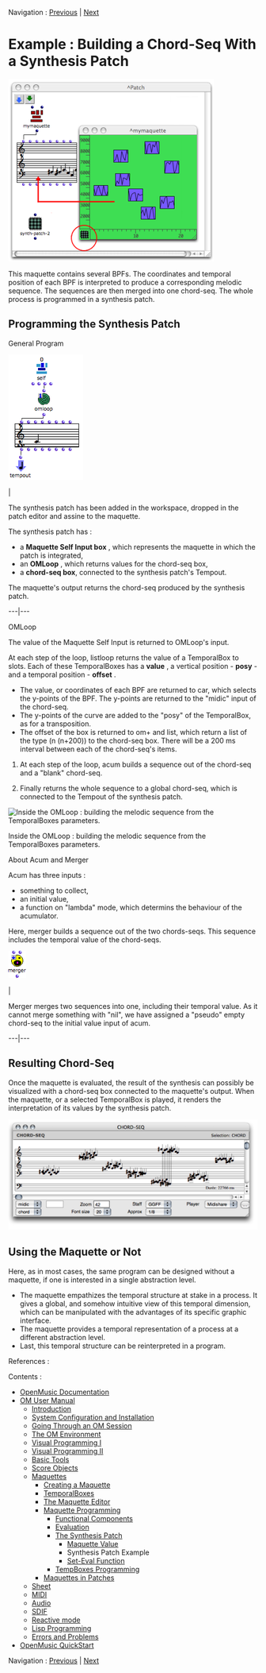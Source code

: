 
Navigation : [Previous](Synthesispatch "page précédente\(Maquette
Value\)") | [Next](Seteval "Next\(Set-Eval Function\)")


# Example : Building a Chord-Seq With a Synthesis Patch

![](../res/synthpatch.png)

This maquette contains several BPFs. The coordinates and temporal position of
each BPF is interpreted to produce a corresponding melodic sequence. The
sequences are then merged into one chord-seq. The whole process is programmed
in a synthesis patch.

## Programming the Synthesis Patch

General Program

![](../res/synthpatch2.png)

|

The synthesis patch has been added in the workspace, dropped in the patch
editor and assine to the maquette.

The synthesis patch has :

  * a  **Maquette Self Input box** , which represents the maquette in which the patch is integrated,
  * an  **OMLoop** , which returns values for the chord-seq box,
  * a **chord-seq box**, connected to the synthesis patch's Tempout. 

The maquette's output returns the chord-seq produced by the synthesis patch.  
  
---|---  
  
OMLoop

The value of the Maquette Self Input is returned to OMLoop's input.

At each step of the loop, listloop returns the value of a TemporalBox to
slots. Each of these TemporalBoxes has a  **value** , a vertical position -
**posy** - and a temporal position - **offset** .

  * The value, or coordinates of each BPF are returned to car, which selects the y-points of the BPF. The y-points are returned to the "midic" input of the chord-seq.
  * The y-points of the curve are added to the "posy" of the TemporalBox, as for a transposition.
  * The offset of the box is returned to om+ and list, which return a list of the type (n (n+200)) to the chord-seq box. There will be a 200 ms interval between each of the chord-seq's items.

  1. At each step of the loop, acum builds a sequence out of the chord-seq and a "blank" chord-seq. 

  2. Finally returns the whole sequence to a global chord-seq, which is connected to the Tempout of the synthesis patch.

![Inside the OMLoop : building the melodic sequence from the TemporalBoxes
parameters.](../res/synthpatch3.png)

Inside the OMLoop : building the melodic sequence from the TemporalBoxes
parameters.

About Acum and Merger

Acum has three inputs :

  * something to collect,
  * an initial value, 
  * a function on "lambda" mode, which determins the behaviour of the acumulator. 

Here, merger builds a sequence out of the two chords-seqs. This sequence
includes the temporal value of the chord-seqs.

![](../res/mrger_icon.png)

|

Merger merges two sequences into one, including their temporal value. As it
cannot merge something with "nil", we have assigned a "pseudo" empty chord-seq
to the initial value input of acum.  
  
---|---  
  
## Resulting Chord-Seq

Once the maquette is evaluated, the result of the synthesis can possibly be
visualized with a chord-seq box connected to the maquette's output. When the
maquette, or a selected TemporalBox is played, it renders the interpretation
of its values by the synthesis patch.

![](../res/syntpatch2.png)

## Using the Maquette or Not

Here, as in most cases, the same program can be designed without a maquette,
if one is interested in a single abstraction level.

  * The maquette empathizes the temporal structure at stake in a process. It gives a global, and somehow intuitive view of this temporal dimension, which can be manipulated with the advantages of its specific graphic interface. 
  * The maquette provides a temporal representation of a process at a different abstraction level. 
  * Last, this temporal structure can be reinterpreted in a program. 

References :

Contents :

  * [OpenMusic Documentation](OM-Documentation)
  * [OM User Manual](OM-User-Manual)
    * [Introduction](00-Contents)
    * [System Configuration and Installation](Installation)
    * [Going Through an OM Session](Goingthrough)
    * [The OM Environment](Environment)
    * [Visual Programming I](BasicVisualProgramming)
    * [Visual Programming II](AdvancedVisualProgramming)
    * [Basic Tools](BasicObjects)
    * [Score Objects](ScoreObjects)
    * [Maquettes](Maquettes)
      * [Creating a Maquette](Maquette)
      * [TemporalBoxes](TemporalBoxes)
      * [The Maquette Editor](Editor)
      * [Maquette Programming](Programming%20Maquette)
        * [Functional Components](InputsOutputs)
        * [Evaluation](MaquetteEvaluation)
        * [The Synthesis Patch](Synthpatchprog)
          * [Maquette Value](Synthesispatch)
          * Synthesis Patch Example
          * [Set-Eval Function](Seteval)
        * [TempBoxes Programming](TempProgramming)
      * [Maquettes in Patches](Maquettes%20in%20Patches)
    * [Sheet](Sheet)
    * [MIDI](MIDI)
    * [Audio](Audio)
    * [SDIF](SDIF)
    * [Reactive mode](Reactive)
    * [Lisp Programming](Lisp)
    * [Errors and Problems](errors)
  * [OpenMusic QuickStart](QuickStart-Chapters)

Navigation : [Previous](Synthesispatch "page précédente\(Maquette
Value\)") | [Next](Seteval "Next\(Set-Eval Function\)")

